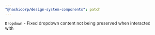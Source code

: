 ```yaml
---
"@hashicorp/design-system-components": patch
---
```


`Dropdown` - Fixed dropdown content not being preserved when interacted with
